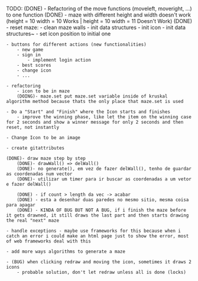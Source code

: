 
TODO:
    (DONE) - Refactoring of the move functions (moveleft, moveright, ...) to one function
    (DONE) - maze with different height and width doesn't work (height = 10 width = 10 Works | height = 10 width = 11 Doesn't Work)
    (DONE) - reset maze:
        - clean maze walls
        - init data structures
        - init icon
            - init data structures~
            - set icon position to initial one

    - buttons for different actions (new functionalities)
        - new game
        - sign in
            - implement login action
        - best scores
        - change icon
        - ...

    - refactoring
        - icon to be in maze
        (DOING)- maze.set put maze.set variable inside of kruskal algorithm method because thats the only place that maze.set is used

    - Do a "Start" and "Finish" where the Icon starts and finishes
        - improve the winning phase, like let the item on the winning case for 2 seconds and show a winner message for only 2 seconds and then reset, not instantly

    - Change Icon to be an image

    - create gitattributes

    (DONE)- draw maze step by step
        (DONE)- drawWall() => delWall()
        (DONE)- no generate(), em vez de fazer delWall(), tenho de guardar as coordenadas num vector
        (DONE)- utilizar um timer para ir buscar as coordenadas a um vetor e fazer delWall()

        (DONE) - if count > length da vec -> acabar
        (DONE) - esta a desenhar duas paredes no mesmo sitio, mesma coisa para apagar 
        (DONE) - KINDA OF BUG BUT NOT A BUG, if i finish the maze before it gets drawned, it still draws the last part and then starts drawing the real "next" maze

    - handle exceptions - maybe use frameworks for this because when i catch an error i could make an html page just to show the error, most of web frameworks deal with this

    - add more ways algorithms to generate a maze

    - (BUG) when clicking redraw and moving the icon, sometimes it draws 2 icons
        - probable solution, don't let redraw unless all is done (locks)